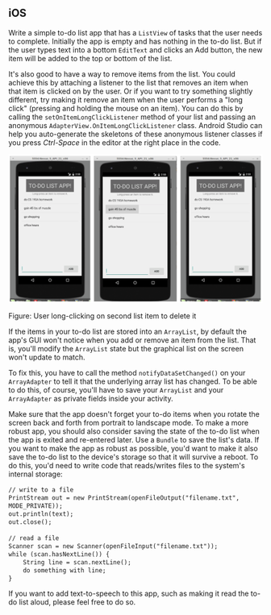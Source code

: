## iOS

Write a simple to-do list app that has a `ListView` of tasks that the user needs to complete. Initially the app is empty and has nothing in the to-do list. But if the user types text into a bottom `EditText` and clicks an Add button, the new item will be added to the top or bottom of the list.

It's also good to have a way to remove items from the list. You could achieve this by attaching a listener to the list that removes an item when that item is clicked on by the user. Or if you want to try something slightly different, try making it remove an item when the user performs a "long click" (pressing and holding the mouse on an item). You can do this by calling the `setOnItemLongClickListener` method of your list and passing an anonymous `AdapterView.OnItemLongClickListener` class. Android Studio can help you auto-generate the skeletons of these anonymous listener classes if you press *Ctrl-Space* in the editor at the right place in the code.

![](todo.png)

Figure: User long-clicking on second list item to delete it

If the items in your to-do list are stored into an `ArrayList`, by default the app's GUI won't notice when you add or remove an item from the list. That is, you'll modify the `ArrayList` state but the graphical list on the screen won't update to match.

To fix this, you have to call the method `notifyDataSetChanged()` on your `ArrayAdapter` to tell it that the underlying array list has changed. To be able to do this, of course, you'll have to save your `ArrayList` and your `ArrayAdapter` as private fields inside your activity.

Make sure that the app doesn't forget your to-do items when you rotate the screen back and forth from portrait to landscape mode. To make a more robust app, you should also consider saving the state of the to-do list when the app is exited and re-entered later. Use a `Bundle` to save the list's data. If you want to make the app as robust as possible, you'd want to make it also save the to-do list to the device's storage so that it will survive a reboot. To do this, you'd need to write code that reads/writes files to the system's internal storage:

    // write to a file
    PrintStream out = new PrintStream(openFileOutput("filename.txt", MODE_PRIVATE));
    out.println(text);
    out.close();
    
    // read a file
    Scanner scan = new Scanner(openFileInput("filename.txt"));
    while (scan.hasNextLine()) {
        String line = scan.nextLine();
        do something with line;
    }

If you want to add text-to-speech to this app, such as making it read the to-do list aloud, please feel free to do so.
